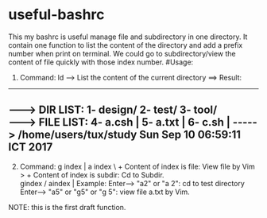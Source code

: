 # useful-bashrc
This my bashrc is useful manage file and subdirectory in one directory. It contain one function to list the content of the directory and add a prefix number when print on terminal. We could go to subdirectory/view the content of file quickly with those index number. 
#Usage:
  1. Command: ld --> List the content of the current directory
  ==> Result: 
 -----------------------------------------------------------------------------------------------------------------------------------------
 ---> DIR LIST:
1- design/                                          2- test/                                            3- tool/           
---> FILE LIST:
4- a.csh                                           |
5- a.txt                                           |
6- c.sh                                            |
----->
/home/users/tux/study
Sun Sep 10 06:59:11 ICT 2017
-----------------------------------------------------------------------------------------------------------------------------------------
  2. Command:
    g index |
    a index  \  + Content of index is file: View file by Vim
              > + Content of index is subdir: Cd to Subdir.  
    gindex   /
    aindex  |
   Example: Enter--> "a2" or "a 2": cd to test directory
            Enter--> "a5" or "g5" or "g 5": view file a.txt by Vim.
            
NOTE: this is the first draft function.
